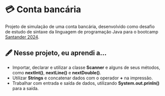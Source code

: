 # 💳 Conta bancária

Projeto de simulação de uma conta bancária, desenvolvido como desafio de estudo de sintaxe da linguagem de programação Java para o bootcamp [Santander 2024](https://web.dio.me/track/santander-2024-backend-com-java). 

## 🖋 Nesse projeto, eu aprendi a...
- Importar, declarar e utilizar a classe **Scanner** e alguns de seus métodos, como **nextInt()**, **nextLine()** e **nextDouble()**.
- Utilizar **Strings** e concatenar dados com o operador **+** na impressão.
- Trabalhar com entrada e saída de dados, utilizando **System.out.prinln()** para a saída.
